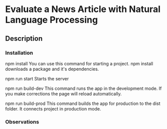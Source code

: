 # Evaluate a News Article with Natural Language Processing

## Description



### Installation

npm install You can use this command for starting a project. npm install downloads a package and it's dependencies.

npm run start Starts the server

npm run build-dev This command runs the app in the development mode. If you make corrections the page will reload automatically.

npm run build-prod This command builds the app for production to the dist folder. It connects project in production mode.

### Observations

